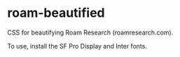 # roam-beautified
CSS for beautifying Roam Research (roamresearch.com).

To use, install the SF Pro Display and Inter fonts.
